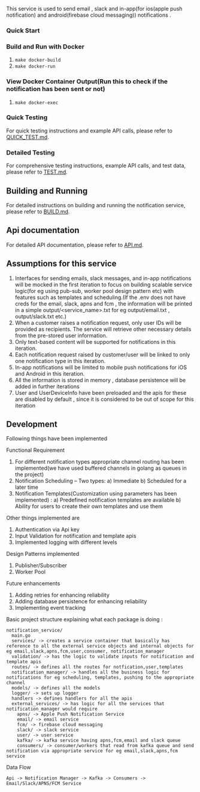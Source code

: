 This service is used to send email , slack and in-app(for ios(apple push notification) and android(firebase cloud messaging)) notifications .

### Quick Start

### Build and Run with Docker
1. `make docker-build`
2. `make docker-run`

### View Docker Container Output(Run this to check if the notification has been sent or not)
1. `make docker-exec`

### Quick Testing

For quick testing instructions and example API calls, please refer to [QUICK_TEST.md](QUICK_TEST.md).

### Detailed Testing

For comprehensive testing instructions, example API calls, and test data, please refer to [TEST.md](TEST.md). 

## Building and Running

For detailed instructions on building and running the notification service, please refer to [BUILD.md](BUILD.md).

## Api documentation 

For detailed API documentation, please refer to [API.md](API.md).

## Assumptions for this service

1. Interfaces for sending emails, slack messages, and in-app notifications will be mocked in the first iteration to focus on building scalable service logic(for eg using pub-sub, worker pool design pattern etc) with features such as templates and scheduling.(If the .env does not have creds for the email, slack, apns and fcm , the information will be printed in a simple output/<service_name>.txt for eg output/email.txt , output/slack.txt etc.)
2. When a customer raises a notification request, only user IDs will be provided as recipients. The service will retrieve other necessary details from the pre-stored user information.
3. Only text-based content will be supported for notifications in this iteration.
4. Each notification request raised by customer/user will be linked to only one notification type in this iteration.
5. In-app notifications will be limited to mobile push notifications for iOS and Android in this iteration.
6. All the information is stored in memory , database persistence will be added in further iterations
7. User and UserDeviceInfo have been preloaded and the apis for these are disabled by default , since it is considered to be out of scope for this iteration

## Development

Following things have been implemented 

Functional Requirement
1. For different notification types appropriate channel routing has been implemented(we have used buffered channels in golang as queues in the project)
2. Notification Scheduling – Two types:
    a) Immediate
    b) Scheduled for a later time
3. Notification Templates(Customization using parameters has been implemented) :
    a) Predefined notification templates are available 
    b) Ability for users to create their own templates and use them

Other things implemented are
1. Authentication via Api key
2. Input Validation for notification and template apis
3. Implemented logging with different levels 

Design Patterns implemented
1. Publisher/Subscriber
2. Worker Pool

Future enhancements 
1. Adding retries for enhancing reliability
2. Adding database persistence for enhancing reliability
3. Implementing event tracking 

Basic project structure explaining what each package is doing :

```
notification_service/
  main.go
  services/ -> creates a service container that basically has reference to all the external service objects and internal objects for eg email,slack,apns,fcm,user,consumer, notification_manager
  validation/ -> has the logic to validate inputs for notification and template apis
  routes/ -> defines all the routes for notfication,user,templates
  notification_manager/ -> handles all the business logic for notifications for eg scheduling, templates, pushing to the appropriate channel
  models/ -> defines all the models
  logger/ -> sets up logger 
  handlers -> defines handlers for all the apis
  external_services/ -> has logic for all the services that notification_manager would require
    apns/ -> Apple Push Notification Service
    email/ -> email service
    fcm/ -> firebase cloud messaging 
    slack/ -> slack service
    user/ -> user service 
    kafka/ -> kafka service having apns,fcm,email and slack queue
    consumers/ -> consumer/workers that read from kafka queue and send notification via appropriate service for eg email,slack,apns,fcm service
```

Data Flow

```
Api -> Notification Manager -> Kafka -> Consumers -> Email/Slack/APNS/FCM Service
```